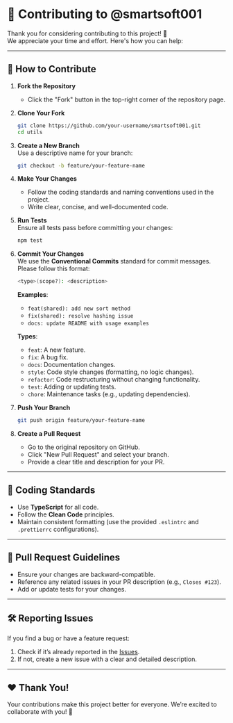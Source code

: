 # 🤝 Contributing to @smartsoft001

Thank you for considering contributing to this project! 🎉  
We appreciate your time and effort. Here's how you can help:

---

## 🚀 How to Contribute

1. **Fork the Repository**  
   - Click the "Fork" button in the top-right corner of the repository page.

2. **Clone Your Fork**  
   ```bash
   git clone https://github.com/your-username/smartsoft001.git
   cd utils
   ```

3. **Create a New Branch**  
   Use a descriptive name for your branch:
   ```bash
   git checkout -b feature/your-feature-name
   ```

4. **Make Your Changes**
    - Follow the coding standards and naming conventions used in the project.
    - Write clear, concise, and well-documented code.

5. **Run Tests**  
   Ensure all tests pass before committing your changes:
   ```bash
   npm test
   ```

6. **Commit Your Changes**  
   We use the **Conventional Commits** standard for commit messages. Please follow this format:
   ```bash
   <type>(scope?): <description>
   ```

   **Examples**:
    - `feat(shared): add new sort method`
    - `fix(shared): resolve hashing issue`
    - `docs: update README with usage examples`

   **Types**:
    - `feat`: A new feature.
    - `fix`: A bug fix.
    - `docs`: Documentation changes.
    - `style`: Code style changes (formatting, no logic changes).
    - `refactor`: Code restructuring without changing functionality.
    - `test`: Adding or updating tests.
    - `chore`: Maintenance tasks (e.g., updating dependencies).

7. **Push Your Branch**
   ```bash
   git push origin feature/your-feature-name
   ```

8. **Create a Pull Request**
    - Go to the original repository on GitHub.
    - Click "New Pull Request" and select your branch.
    - Provide a clear title and description for your PR.

---

## 🧪 Coding Standards

- Use **TypeScript** for all code.
- Follow the **Clean Code** principles.
- Maintain consistent formatting (use the provided `.eslintrc` and `.prettierrc` configurations).

---

## 📜 Pull Request Guidelines

- Ensure your changes are backward-compatible.
- Reference any related issues in your PR description (e.g., `Closes #123`).
- Add or update tests for your changes.

---

## 🛠️ Reporting Issues

If you find a bug or have a feature request:
1. Check if it’s already reported in the [Issues](https://github.com/smartsoft001/utils/issues).
2. If not, create a new issue with a clear and detailed description.

---

## ❤️ Thank You!

Your contributions make this project better for everyone. We’re excited to collaborate with you! 🚀


